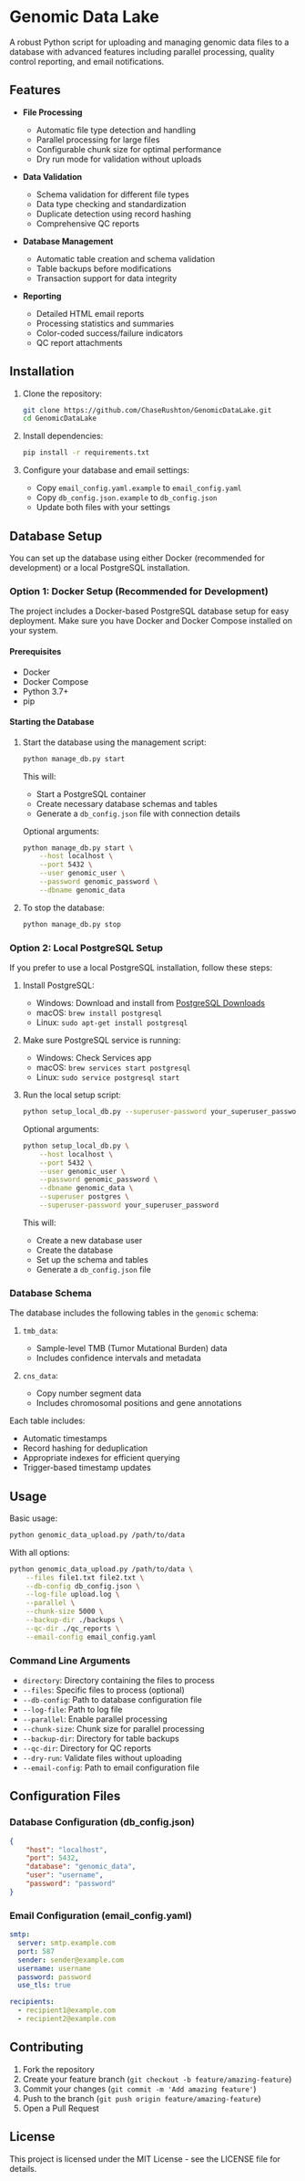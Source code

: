 # Genomic Data Lake

A robust Python script for uploading and managing genomic data files to a database with advanced features including parallel processing, quality control reporting, and email notifications.

## Features

- **File Processing**
  - Automatic file type detection and handling
  - Parallel processing for large files
  - Configurable chunk size for optimal performance
  - Dry run mode for validation without uploads

- **Data Validation**
  - Schema validation for different file types
  - Data type checking and standardization
  - Duplicate detection using record hashing
  - Comprehensive QC reports

- **Database Management**
  - Automatic table creation and schema validation
  - Table backups before modifications
  - Transaction support for data integrity

- **Reporting**
  - Detailed HTML email reports
  - Processing statistics and summaries
  - Color-coded success/failure indicators
  - QC report attachments

## Installation

1. Clone the repository:
   ```bash
   git clone https://github.com/ChaseRushton/GenomicDataLake.git
   cd GenomicDataLake
   ```

2. Install dependencies:
   ```bash
   pip install -r requirements.txt
   ```

3. Configure your database and email settings:
   - Copy `email_config.yaml.example` to `email_config.yaml`
   - Copy `db_config.json.example` to `db_config.json`
   - Update both files with your settings

## Database Setup

You can set up the database using either Docker (recommended for development) or a local PostgreSQL installation.

### Option 1: Docker Setup (Recommended for Development)

The project includes a Docker-based PostgreSQL database setup for easy deployment. Make sure you have Docker and Docker Compose installed on your system.

#### Prerequisites

- Docker
- Docker Compose
- Python 3.7+
- pip

#### Starting the Database

1. Start the database using the management script:
   ```bash
   python manage_db.py start
   ```

   This will:
   - Start a PostgreSQL container
   - Create necessary database schemas and tables
   - Generate a `db_config.json` file with connection details

   Optional arguments:
   ```bash
   python manage_db.py start \
       --host localhost \
       --port 5432 \
       --user genomic_user \
       --password genomic_password \
       --dbname genomic_data
   ```

2. To stop the database:
   ```bash
   python manage_db.py stop
   ```

### Option 2: Local PostgreSQL Setup

If you prefer to use a local PostgreSQL installation, follow these steps:

1. Install PostgreSQL:
   - Windows: Download and install from [PostgreSQL Downloads](https://www.postgresql.org/download/windows/)
   - macOS: `brew install postgresql`
   - Linux: `sudo apt-get install postgresql`

2. Make sure PostgreSQL service is running:
   - Windows: Check Services app
   - macOS: `brew services start postgresql`
   - Linux: `sudo service postgresql start`

3. Run the local setup script:
   ```bash
   python setup_local_db.py --superuser-password your_superuser_password
   ```

   Optional arguments:
   ```bash
   python setup_local_db.py \
       --host localhost \
       --port 5432 \
       --user genomic_user \
       --password genomic_password \
       --dbname genomic_data \
       --superuser postgres \
       --superuser-password your_superuser_password
   ```

   This will:
   - Create a new database user
   - Create the database
   - Set up the schema and tables
   - Generate a `db_config.json` file

### Database Schema

The database includes the following tables in the `genomic` schema:

1. `tmb_data`:
   - Sample-level TMB (Tumor Mutational Burden) data
   - Includes confidence intervals and metadata

2. `cns_data`:
   - Copy number segment data
   - Includes chromosomal positions and gene annotations

Each table includes:
- Automatic timestamps
- Record hashing for deduplication
- Appropriate indexes for efficient querying
- Trigger-based timestamp updates

## Usage

Basic usage:
```bash
python genomic_data_upload.py /path/to/data
```

With all options:
```bash
python genomic_data_upload.py /path/to/data \
    --files file1.txt file2.txt \
    --db-config db_config.json \
    --log-file upload.log \
    --parallel \
    --chunk-size 5000 \
    --backup-dir ./backups \
    --qc-dir ./qc_reports \
    --email-config email_config.yaml
```

### Command Line Arguments

- `directory`: Directory containing the files to process
- `--files`: Specific files to process (optional)
- `--db-config`: Path to database configuration file
- `--log-file`: Path to log file
- `--parallel`: Enable parallel processing
- `--chunk-size`: Chunk size for parallel processing
- `--backup-dir`: Directory for table backups
- `--qc-dir`: Directory for QC reports
- `--dry-run`: Validate files without uploading
- `--email-config`: Path to email configuration file

## Configuration Files

### Database Configuration (db_config.json)
```json
{
    "host": "localhost",
    "port": 5432,
    "database": "genomic_data",
    "user": "username",
    "password": "password"
}
```

### Email Configuration (email_config.yaml)
```yaml
smtp:
  server: smtp.example.com
  port: 587
  sender: sender@example.com
  username: username
  password: password
  use_tls: true

recipients:
  - recipient1@example.com
  - recipient2@example.com
```

## Contributing

1. Fork the repository
2. Create your feature branch (`git checkout -b feature/amazing-feature`)
3. Commit your changes (`git commit -m 'Add amazing feature'`)
4. Push to the branch (`git push origin feature/amazing-feature`)
5. Open a Pull Request

## License

This project is licensed under the MIT License - see the LICENSE file for details.
